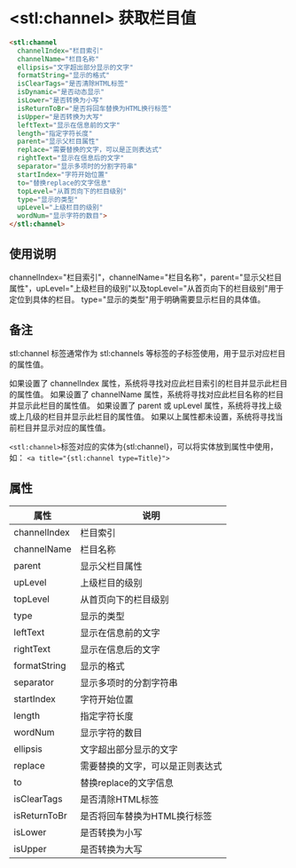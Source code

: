 ﻿# &lt;stl:channel&gt; 获取栏目值

```html
<stl:channel
  channelIndex="栏目索引"
  channelName="栏目名称"
  ellipsis="文字超出部分显示的文字"
  formatString="显示的格式"
  isClearTags="是否清除HTML标签"
  isDynamic="是否动态显示"
  isLower="是否转换为小写"
  isReturnToBr="是否将回车替换为HTML换行标签"
  isUpper="是否转换为大写"
  leftText="显示在信息前的文字"
  length="指定字符长度"
  parent="显示父栏目属性"
  replace="需要替换的文字，可以是正则表达式"
  rightText="显示在信息后的文字"
  separator="显示多项时的分割字符串"
  startIndex="字符开始位置"
  to="替换replace的文字信息"
  topLevel="从首页向下的栏目级别"
  type="显示的类型"
  upLevel="上级栏目的级别"
  wordNum="显示字符的数目">
</stl:channel>
```

## 使用说明

channelIndex="栏目索引"，channelName="栏目名称"，parent="显示父栏目属性"，upLevel="上级栏目的级别"以及topLevel="从首页向下的栏目级别"用于定位到具体的栏目。 
type="显示的类型"用于明确需要显示栏目的具体值。

## 备注

stl:channel 标签通常作为 stl:channels 等标签的子标签使用，用于显示对应栏目的属性值。

如果设置了 channelIndex 属性，系统将寻找对应此栏目索引的栏目并显示此栏目的属性值。 
如果设置了 channelName 属性，系统将寻找对应此栏目名称的栏目并显示此栏目的属性值。 
如果设置了 parent 或 upLevel 属性，系统将寻找上级或上几级的栏目并显示此栏目的属性值。 
如果以上属性都未设置，系统将寻找当前栏目并显示对应的属性值。

`<stl:channel>`标签对应的实体为{stl:channel}，可以将实体放到属性中使用，如：
`<a title="{stl:channel type=Title}">`

## 属性

| 属性         | 说明                             |
| ------------ | -------------------------------- |
| channelIndex | 栏目索引                         |
| channelName  | 栏目名称                         |
| parent       | 显示父栏目属性                   |
| upLevel      | 上级栏目的级别                   |
| topLevel     | 从首页向下的栏目级别             |
| type         | 显示的类型                       |
| leftText     | 显示在信息前的文字               |
| rightText    | 显示在信息后的文字               |
| formatString | 显示的格式                       |
| separator    | 显示多项时的分割字符串           |
| startIndex   | 字符开始位置                     |
| length       | 指定字符长度                     |
| wordNum      | 显示字符的数目                   |
| ellipsis     | 文字超出部分显示的文字           |
| replace      | 需要替换的文字，可以是正则表达式 |
| to           | 替换replace的文字信息            |
| isClearTags  | 是否清除HTML标签                 |
| isReturnToBr | 是否将回车替换为HTML换行标签     |
| isLower      | 是否转换为小写                   |
| isUpper      | 是否转换为大写                   |